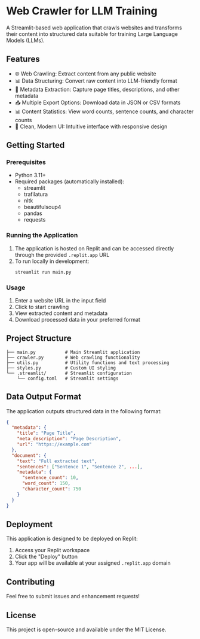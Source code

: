 # Web Crawler for LLM Training

A Streamlit-based web application that crawls websites and transforms their content into structured data suitable for training Large Language Models (LLMs).

## Features

- 🌐 Web Crawling: Extract content from any public website
- 📊 Data Structuring: Convert raw content into LLM-friendly format
- 📑 Metadata Extraction: Capture page titles, descriptions, and other metadata
- 📥 Multiple Export Options: Download data in JSON or CSV formats
- 📊 Content Statistics: View word counts, sentence counts, and character counts
- 🎨 Clean, Modern UI: Intuitive interface with responsive design

## Getting Started

### Prerequisites
- Python 3.11+
- Required packages (automatically installed):
  - streamlit
  - trafilatura
  - nltk
  - beautifulsoup4
  - pandas
  - requests

### Running the Application

1. The application is hosted on Replit and can be accessed directly through the provided `.replit.app` URL
2. To run locally in development:
   ```bash
   streamlit run main.py
   ```

### Usage

1. Enter a website URL in the input field
2. Click to start crawling
3. View extracted content and metadata
4. Download processed data in your preferred format

## Project Structure

```
├── main.py           # Main Streamlit application
├── crawler.py        # Web crawling functionality
├── utils.py          # Utility functions and text processing
├── styles.py         # Custom UI styling
└── .streamlit/       # Streamlit configuration
    └── config.toml   # Streamlit settings
```

## Data Output Format

The application outputs structured data in the following format:

```json
{
  "metadata": {
    "title": "Page Title",
    "meta_description": "Page Description",
    "url": "https://example.com"
  },
  "document": {
    "text": "Full extracted text",
    "sentences": ["Sentence 1", "Sentence 2", ...],
    "metadata": {
      "sentence_count": 10,
      "word_count": 150,
      "character_count": 750
    }
  }
}
```

## Deployment

This application is designed to be deployed on Replit:

1. Access your Replit workspace
2. Click the "Deploy" button
3. Your app will be available at your assigned `.replit.app` domain

## Contributing

Feel free to submit issues and enhancement requests!

## License

This project is open-source and available under the MIT License.
